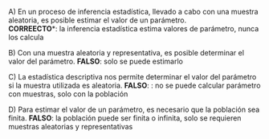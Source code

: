 A) En un proceso de inferencia estadística, llevado a cabo con una muestra aleatoria, es posible estimar el valor de un parámetro.  
	**CORREECTO***: la inferencia estadística estima valores de parámetro, nunca los calcula
	
B) Con una muestra aleatoria y representativa, es posible determinar el valor del parámetro. 
	**FALSO**: solo se puede estimarlo 
	
C) La estadística descriptiva nos permite determinar el valor del parámetro si la muestra utilizada es aleatoria. 
	**FALSO**: : no se puede calcular parámetro con muestras, solo con la población
	
D) Para estimar el valor de un parámetro, es necesario que la población sea finita.
  **FALSO**: la población puede ser finita o infinita, solo se requieren muestras aleatorias y representativas